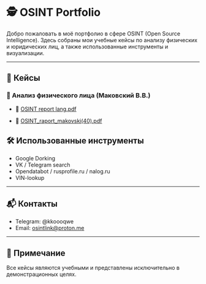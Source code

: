 # 🕵️ OSINT Portfolio 

Добро пожаловать в моё портфолио в сфере OSINT (Open Source Intelligence). Здесь собраны мои учебные кейсы по анализу физических и юридических лиц, а также использованные инструменты и визуализации.

---


## 📁 Кейсы

### 👤 Анализ физического лица (Маковский В.В.)
- 📄 [OSINT report lang.pdf](https://github.com/user-attachments/files/20653490/OSINT.report.lang.pdf)

- 📄 [OSINT_raport_makovski(40).pdf](https://github.com/user-attachments/files/20653496/OSINT_raport_makovski.40.pdf)



## 🛠 Использованные инструменты

- Google Dorking
- VK / Telegram search
- Opendatabot / rusprofile.ru / nalog.ru
- VIN-lookup


---

## 📬 Контакты

- Telegram: @kkoooqwe
- Email: osintlink@proton.me

---

## 📌 Примечание

Все кейсы являются учебными и представлены исключительно в демонстрационных целях.

